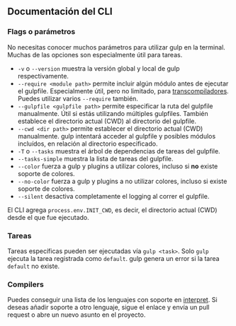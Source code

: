 ## Documentación del CLI

### Flags o parámetros

No necesitas conocer muchos parámetros para utilizar gulp en la terminal. Muchas de las opciones son especialmente útil para tareas.

- `-v` o `--version` muestra la versión global y local de gulp respectivamente.
- `--require <module path>` permite incluir algún módulo antes de ejecutar el gulpfile. Especialmente útil, pero no limitado, para [transcompiladores](http://en.wikipedia.org/wiki/Source-to-source_compiler). Puedes utilizar varios `--require` también.
- `--gulpfile <gulpfile path>` permite especificar la ruta del gulpfile manualmente. Útil si estás utilizando múltiples gulpfiles. También establece el directorio actual (CWD) al directorio del gulpfile.
- `--cwd <dir path>` permite establecer el directorio actual (CWD) manualmente. gulp intentará acceder al gulpfile y posibles módulos incluídos, en relación al directorio especificado.
- `-T` o `--tasks` muestra el árbol de dependencias de tareas del gulpfile.
- `--tasks-simple` muestra la lista de tareas del gulpfile.
- `--color` fuerza a gulp y plugins a utilizar colores, incluso si **no** existe soporte de colores.
- `--no-color` fuerza a gulp y plugins a no utilizar colores, incluso si existe soporte de colores.
- `--silent` desactiva completamente el logging al correr el gulpfile.

El CLI agrega `process.env.INIT_CWD`, es decir, el directorio actual (CWD) desde el que fue ejecutado.

### Tareas

Tareas específicas pueden ser ejecutadas vía `gulp <task>`. Solo `gulp` ejecuta la tarea registrada como `default`. gulp genera un error si la tarea `default` no existe.

### Compilers

Puedes conseguir una lista de los lenguajes con soporte en [interpret](https://github.com/tkellen/node-interpret#jsvariants). Si deseas añadir soporte a otro lenguaje, sigue el enlace y envía un pull request o abre un nuevo asunto en el proyecto.
